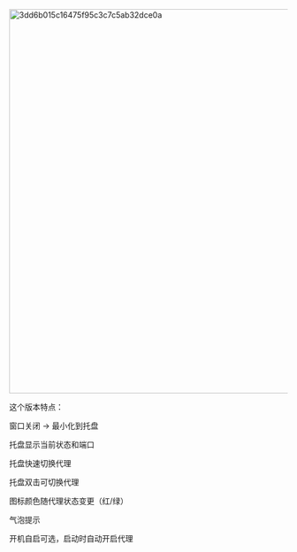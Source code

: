 <img width="991" height="695" alt="3dd6b015c16475f95c3c7c5ab32dce0a" src="https://github.com/user-attachments/assets/d715bbe6-9cf8-4d70-bcef-af34856fbb82" />




这个版本特点：

窗口关闭 → 最小化到托盘

托盘显示当前状态和端口

托盘快速切换代理

托盘双击可切换代理

图标颜色随代理状态变更（红/绿）

气泡提示

开机自启可选，启动时自动开启代理

